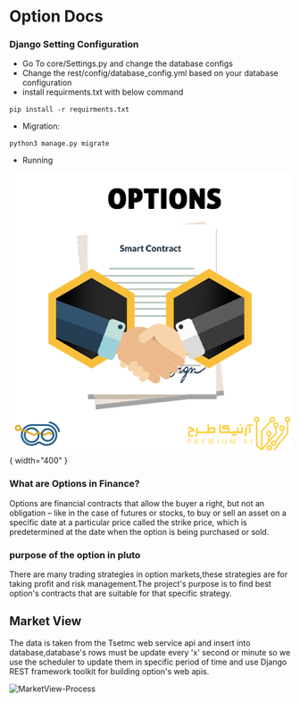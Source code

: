 # Option Docs
### Django Setting Configuration
- Go To core/Settings.py and change the database configs
- Change the rest/config/database_config.yml based on your database configuration
- install requirments.txt with below command
```
pip install -r requirments.txt
```

- Migration:
```
python3 manage.py migrate
```
- Running

![options](./statics/img/options.png){ width="400" }
### What are Options in Finance?

Options are financial contracts that allow the buyer a right, but not an obligation – like in the case of futures or stocks, to buy or sell an asset on a specific date at a particular price called the strike price, which is predetermined at the date when the option is being purchased or sold.


### purpose of the option in pluto
There are many trading strategies in option markets,these strategies are for taking profit and risk management.The project's purpose is to find best option's contracts that are suitable for that specific strategy.


## Market View

The data is taken from the Tsetmc web service api and insert into database,database's rows must be update every 'x' second or minute so we use the scheduler to update them in specific period of time and use Django REST framework toolkit for building option's web apis.

![MarketView-Process](./statics/diagram/option.drawio)

